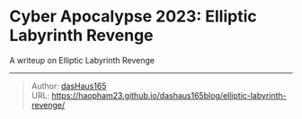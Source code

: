# Cyber Apocalypse 2023: Elliptic Labyrinth Revenge

A writeup on Elliptic Labyrinth Revenge
<!--more-->


---

> Author: [dasHaus165](https://haopham23.github.io/dashaus165blog/)  
> URL: https://haopham23.github.io/dashaus165blog/elliptic-labyrinth-revenge/  

